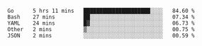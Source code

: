 <!--START_SECTION:waka-->

```text
Go      5 hrs 11 mins   █████████████████████░░░░   84.60 %
Bash    27 mins         ██░░░░░░░░░░░░░░░░░░░░░░░   07.34 %
YAML    24 mins         █▓░░░░░░░░░░░░░░░░░░░░░░░   06.73 %
Other   2 mins          ▒░░░░░░░░░░░░░░░░░░░░░░░░   00.75 %
JSON    2 mins          ░░░░░░░░░░░░░░░░░░░░░░░░░   00.59 %
```

<!--END_SECTION:waka-->
